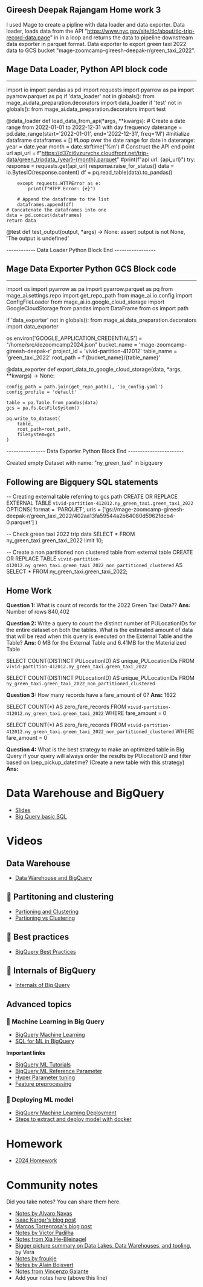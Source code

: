 Gireesh Deepak Rajangam Home work 3
------------------------------------

I used Mage to create a pipline with data loader and data exporter. 
Data loader, loads data from the API "https://www.nyc.gov/site/tlc/about/tlc-trip-record-data.page" in in a loop and returns the data to pipeline downstream data exporter in parquet format. Data exporter to export green taxi 2022 data to GCS bucket "mage-zoomcamp-gireesh-deepak-r/green_taxi_2022".

Mage Data Loader, Python API block code
-----------------------------------
------------------------------------------------------------------------------
import io
import pandas as pd
import requests
import pyarrow as pa
import pyarrow.parquet as pq
if 'data_loader' not in globals():
    from mage_ai.data_preparation.decorators import data_loader
if 'test' not in globals():
    from mage_ai.data_preparation.decorators import test


@data_loader
def load_data_from_api(*args, **kwargs):
    # Create a date range from 2022-01-01 to 2022-12-31 with day frequency
    daterange = pd.date_range(start='2022-01-01', end='2022-12-31', freq='M')
    #Initialize dataframe
    dataframes = []
    #Loop over the date range
    for date in daterange:
        year = date.year
        month = date.strftime('%m')
        # Construct the API end point url
        api_url = f"https://d37ci6vzurychx.cloudfront.net/trip-data/green_tripdata_{year}-{month}.parquet"
        #print(f"api url: {api_url}")
        try:
            response = requests.get(api_url)
            response.raise_for_status()
            data = io.BytesIO(response.content)
            df = pq.read_table(data).to_pandas()
    
        except requests.HTTPError as e:
            print(f"HTPP Error: {e}")

        # Append the dataframe to the list
        dataframes.append(df)
    # Concatenate the dataframes into one
    data = pd.concat(dataframes)
    return data

@test
def test_output(output, *args) -> None:
    assert output is not None, 'The output is undefined'

------------ Data Loader Python Block End -----------------

Mage Data Exporter Python GCS Block code
--------------------------------------------
------------------------------------------------------
import os
import pyarrow as pa
import pyarrow.parquet as pq
from mage_ai.settings.repo import get_repo_path
from mage_ai.io.config import ConfigFileLoader
from mage_ai.io.google_cloud_storage import GoogleCloudStorage
from pandas import DataFrame
from os import path

if 'data_exporter' not in globals():
    from mage_ai.data_preparation.decorators import data_exporter

os.environ['GOOGLE_APPLICATION_CREDENTIALS'] = "/home/src/dezoomcamp2024.json"
bucket_name = 'mage-zoomcamp-gireesh-deepak-r'
project_id = 'vivid-partition-412012'
table_name = 'green_taxi_2022'
root_path = f'{bucket_name}/{table_name}'

@data_exporter
def export_data_to_google_cloud_storage(data, *args, **kwargs) -> None:
    
    config_path = path.join(get_repo_path(), 'io_config.yaml')
    config_profile = 'default'

    table = pa.Table.from_pandas(data)
    gcs = pa.fs.GcsFileSystem()
    
    pq.write_to_dataset(
        table,
        root_path=root_path,
        filesystem=gcs
    )

---------------- Data Exporter Python Block End -----------------------

Created empty Dataset with name: "ny_green_taxi" in bigquery

Following are Bigquery SQL statements
----------------------------------------


-- Creating external table referring to gcs path
CREATE OR REPLACE EXTERNAL TABLE `vivid-partition-412012.ny_green_taxi.green_taxi_2022`
OPTIONS(
  format = 'PARQUET',
  uris = ['gs://mage-zoomcamp-gireesh-deepak-r/green_taxi_2022/402aa13fa59544a2b64080d5962fdcb4-0.parquet']
)

-- Check green taxi 2022 trip data
SELECT * FROM ny_green_taxi.green_taxi_2022 limit 10;

-- Create a non partitioned non clustered table from external table
CREATE OR REPLACE TABLE `vivid-partition-412012.ny_green_taxi.green_taxi_2022_non_partitioned_clustered` AS
SELECT * FROM ny_green_taxi.green_taxi_2022;

Home Work
------------
**Question 1:** What is count of records for the 2022 Green Taxi Data??
**Ans:** Number of rows 840,402

**Question 2:** Write a query to count the distinct number of PULocationIDs for the entire dataset on both the tables.
What is the estimated amount of data that will be read when this query is executed on the External Table and the Table?
**Ans:** 0 MB for the External Table and 6.41MB for the Materialized Table

SELECT COUNT(DISTINCT PULocationID) AS unique_PULocationIDs
FROM `vivid-partition-412012.ny_green_taxi.green_taxi_2022`

SELECT COUNT(DISTINCT PULocationID) AS unique_PULocationIDs
FROM `ny_green_taxi.green_taxi_2022_non_partitioned_clustered`


**Question 3:** How many records have a fare_amount of 0?
**Ans:** 1622

SELECT COUNT(*) AS zero_fare_records
FROM `vivid-partition-412012.ny_green_taxi.green_taxi_2022`
WHERE fare_amount = 0

SELECT COUNT(*) AS zero_fare_records
FROM `vivid-partition-412012.ny_green_taxi.green_taxi_2022_non_partitioned_clustered`
WHERE fare_amount = 0

**Question 4:** What is the best strategy to make an optimized table in Big Query if your query will always order the results by PUlocationID and filter based on lpep_pickup_datetime? (Create a new table with this strategy)
**Ans:** 



# Data Warehouse and BigQuery

- [Slides](https://docs.google.com/presentation/d/1a3ZoBAXFk8-EhUsd7rAZd-5p_HpltkzSeujjRGB2TAI/edit?usp=sharing)  
- [Big Query basic SQL](big_query.sql)

# Videos

## Data Warehouse

- [Data Warehouse and BigQuery](https://www.youtube.com/watch?v=jrHljAoD6nM&list=PL3MmuxUbc_hJed7dXYoJw8DoCuVHhGEQb)

## :movie_camera: Partitoning and clustering

- [Partioning and Clustering](https://www.youtube.com/watch?v=jrHljAoD6nM&list=PL3MmuxUbc_hJed7dXYoJw8DoCuVHhGEQb)  
- [Partioning vs Clustering](https://www.youtube.com/watch?v=-CqXf7vhhDs&list=PL3MmuxUbc_hJed7dXYoJw8DoCuVHhGEQb)

## :movie_camera: Best practices

- [BigQuery Best Practices](https://www.youtube.com/watch?v=k81mLJVX08w&list=PL3MmuxUbc_hJed7dXYoJw8DoCuVHhGEQb)

## :movie_camera: Internals of BigQuery

- [Internals of Big Query](https://www.youtube.com/watch?v=eduHi1inM4s&list=PL3MmuxUbc_hJed7dXYoJw8DoCuVHhGEQb)

## Advanced topics

### :movie_camera: Machine Learning in Big Query

* [BigQuery Machine Learning](https://www.youtube.com/watch?v=B-WtpB0PuG4&list=PL3MmuxUbc_hJed7dXYoJw8DoCuVHhGEQb)
* [SQL for ML in BigQuery](big_query_ml.sql)

**Important links**

- [BigQuery ML Tutorials](https://cloud.google.com/bigquery-ml/docs/tutorials)
- [BigQuery ML Reference Parameter](https://cloud.google.com/bigquery-ml/docs/analytics-reference-patterns)
- [Hyper Parameter tuning](https://cloud.google.com/bigquery-ml/docs/reference/standard-sql/bigqueryml-syntax-create-glm)
- [Feature preprocessing](https://cloud.google.com/bigquery-ml/docs/reference/standard-sql/bigqueryml-syntax-preprocess-overview)

### :movie_camera: Deploying ML model

- [BigQuery Machine Learning Deployment](https://www.youtube.com/watch?v=BjARzEWaznU&list=PL3MmuxUbc_hJed7dXYoJw8DoCuVHhGEQb)
- [Steps to extract and deploy model with docker](extract_model.md)  



# Homework

* [2024 Homework](../cohorts/2024/)


# Community notes

Did you take notes? You can share them here.

* [Notes by Alvaro Navas](https://github.com/ziritrion/dataeng-zoomcamp/blob/main/notes/3_data_warehouse.md)
* [Isaac Kargar's blog post](https://kargarisaac.github.io/blog/data%20engineering/jupyter/2022/01/30/data-engineering-w3.html)
* [Marcos Torregrosa's blog post](https://www.n4gash.com/2023/data-engineering-zoomcamp-semana-3/) 
* [Notes by Victor Padilha](https://github.com/padilha/de-zoomcamp/tree/master/week3)
* [Notes from Xia He-Bleinagel](https://xiahe-bleinagel.com/2023/02/week-3-data-engineering-zoomcamp-notes-data-warehouse-and-bigquery/)
* [Bigger picture summary on Data Lakes, Data Warehouses, and tooling](https://medium.com/@verazabeida/zoomcamp-week-4-b8bde661bf98), by Vera
* [Notes by froukje](https://github.com/froukje/de-zoomcamp/blob/main/week_3_data_warehouse/notes/notes_week_03.md)
* [Notes by Alain Boisvert](https://github.com/boisalai/de-zoomcamp-2023/blob/main/week3.md)
* [Notes from Vincenzo Galante](https://binchentso.notion.site/Data-Talks-Club-Data-Engineering-Zoomcamp-8699af8e7ff94ec49e6f9bdec8eb69fd)
* Add your notes here (above this line)
